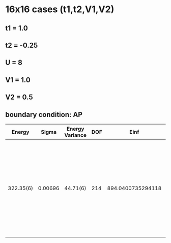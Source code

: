 # 16x16 cases (t1,t2,V1,V2)
## t1 = 1.0
## t2 = -0.25
## U = 8
## V1 = 1.0
## V2 = 0.5
## boundary condition: AP

| Energy    | Sigma   | Energy Variance | DOF | Einf              | Method                                                       | Reference |
|-----------|---------|-----------------|-----|-------------------|--------------------------------------------------------------|-----------|
| 322.35(6) | 0.00696 | 44.71(6)        | 214 | 894.0400735294118 | mVMC with SU(2) and momentum projections (gamma point) + RBM + Lanczos (Ne = 214), alpha = 2, with 1x1 RBM subpsace | [code](https://github.com/varbench/methods/blob/main/scripts/Hubbard/square_256_PA_107_8_t12_UV1V2/mVMC/mVMC.sh) |
